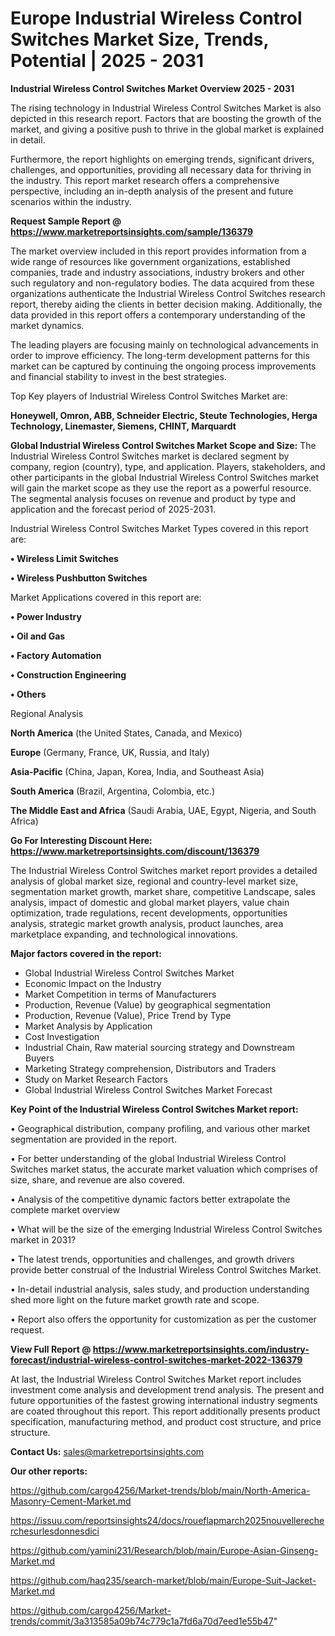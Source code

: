 # Europe Industrial Wireless Control Switches Market Size, Trends, Potential | 2025 - 2031

<Strong> Industrial Wireless Control Switches Market Overview 2025 - 2031</strong>

The rising technology in Industrial Wireless Control Switches Market is also depicted in this research report. Factors that are boosting the growth of the market, and giving a positive push to thrive in the global market is explained in detail.

Furthermore, the report highlights on emerging trends, significant drivers, challenges, and opportunities, providing all necessary data for thriving in the industry. This report market research offers a comprehensive perspective, including an in-depth analysis of the present and future scenarios within the industry.

<strong>Request Sample Report @ <a href=https://www.marketreportsinsights.com/sample/136379>https://www.marketreportsinsights.com/sample/136379</a></strong>

The market overview included in this report provides information from a wide range of resources like government organizations, established companies, trade and industry associations, industry brokers and other such regulatory and non-regulatory bodies. The data acquired from these organizations authenticate the Industrial Wireless Control Switches research report, thereby aiding the clients in better decision making. Additionally, the data provided in this report offers a contemporary understanding of the market dynamics.

The leading players are focusing mainly on technological advancements in order to improve efficiency. The long-term development patterns for this market can be captured by continuing the ongoing process improvements and financial stability to invest in the best strategies.

Top Key players of Industrial Wireless Control Switches Market are:

<strong>Honeywell, Omron, ABB, Schneider Electric, Steute Technologies, Herga Technology, Linemaster, Siemens, CHINT, Marquardt</strong>

<strong><b>Global Industrial Wireless Control Switches Market Scope and Size:</b></strong>
The Industrial Wireless Control Switches market is declared segment by company, region (country), type, and application. Players, stakeholders, and other participants in the global Industrial Wireless Control Switches market will gain the market scope as they use the report as a powerful resource. The segmental analysis focuses on revenue and product by type and application and the forecast period of 2025-2031.

Industrial Wireless Control Switches Market Types covered in this report are:

<strong>• Wireless Limit Switches

• Wireless Pushbutton Switches</strong>

Market Applications covered in this report are:

<strong>• Power Industry

• Oil and Gas

• Factory Automation

• Construction Engineering

• Others</strong> 

Regional Analysis

<strong>North America</strong> (the United States, Canada, and Mexico)

<strong>Europe</strong> (Germany, France, UK, Russia, and Italy)

<strong>Asia-Pacific</strong> (China, Japan, Korea, India, and Southeast Asia)

<strong>South America</strong> (Brazil, Argentina, Colombia, etc.)

<strong>The Middle East and Africa</strong> (Saudi Arabia, UAE, Egypt, Nigeria, and South Africa)

<strong>Go For Interesting Discount Here: <a href=https://www.marketreportsinsights.com/discount/136379>https://www.marketreportsinsights.com/discount/136379</a></strong>

The Industrial Wireless Control Switches market report provides a detailed analysis of global market size, regional and country-level market size, segmentation market growth, market share, competitive Landscape, sales analysis, impact of domestic and global market players, value chain optimization, trade regulations, recent developments, opportunities analysis, strategic market growth analysis, product launches, area marketplace expanding, and technological innovations.

<strong><b>Major factors covered in the report:</b></strong>
<ul>
  <li>Global Industrial Wireless Control Switches Market </li>
  <li>Economic Impact on the Industry</li>
  <li>Market Competition in terms of Manufacturers</li>
  <li>Production, Revenue (Value) by geographical segmentation</li>
  <li>Production, Revenue (Value), Price Trend by Type</li>
  <li>Market Analysis by Application</li>
  <li>Cost Investigation</li>
  <li>Industrial Chain, Raw material sourcing strategy and Downstream Buyers</li>
  <li>Marketing Strategy comprehension, Distributors and Traders</li>
  <li>Study on Market Research Factors</li>
  <li>Global Industrial Wireless Control Switches Market Forecast</li>
</ul>

<strong><b>Key Point of the Industrial Wireless Control Switches Market report:</b></strong>

• Geographical distribution, company profiling, and various other market segmentation are provided in the report.

• For better understanding of the global Industrial Wireless Control Switches market status, the accurate market valuation which comprises of size, share, and revenue are also covered.

• Analysis of the competitive dynamic factors better extrapolate the complete market overview

• What will be the size of the emerging Industrial Wireless Control Switches market in 2031?

• The latest trends, opportunities and challenges, and growth drivers provide better construal of the Industrial Wireless Control Switches Market.

• In-detail industrial analysis, sales study, and production understanding shed more light on the future market growth rate and scope.

• Report also offers the opportunity for customization as per the customer request.

<strong><b>View Full Report @ <a href=https://www.marketreportsinsights.com/industry-forecast/industrial-wireless-control-switches-market-2022-136379>https://www.marketreportsinsights.com/industry-forecast/industrial-wireless-control-switches-market-2022-136379</a></b></strong>


At last, the Industrial Wireless Control Switches Market report includes investment come analysis and development trend analysis. The present and future opportunities of the fastest growing international industry segments are coated throughout this report. This report additionally presents product specification, manufacturing method, and product cost structure, and price structure.

<strong>Contact Us:</strong>
sales@marketreportsinsights.com

<strong>Our other reports:</strong>

<a href=https://github.com/cargo4256/Market-trends/blob/main/North-America-Masonry-Cement-Market.md>https://github.com/cargo4256/Market-trends/blob/main/North-America-Masonry-Cement-Market.md</a>

<a href=https://issuu.com/reportsinsights24/docs/roueflapmarch2025nouvellerecherchesurlesdonnesdici>https://issuu.com/reportsinsights24/docs/roueflapmarch2025nouvellerecherchesurlesdonnesdici</a>

<a href=https://github.com/yamini231/Research/blob/main/Europe-Asian-Ginseng-Market.md>https://github.com/yamini231/Research/blob/main/Europe-Asian-Ginseng-Market.md</a>

<a href=https://github.com/haq235/search-market/blob/main/Europe-Suit-Jacket-Market.md>https://github.com/haq235/search-market/blob/main/Europe-Suit-Jacket-Market.md</a>

<a href=https://github.com/cargo4256/Market-trends/commit/3a313585a09b74c779c1a7fd6a70d7eed1e55b47>https://github.com/cargo4256/Market-trends/commit/3a313585a09b74c779c1a7fd6a70d7eed1e55b47</a>"
